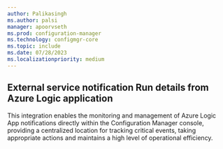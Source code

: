 ```yaml
---
author: Palikasingh
ms.author: palsi
manager: apoorvseth
ms.prod: configuration-manager
ms.technology: configmgr-core
ms.topic: include
ms.date: 07/28/2023
ms.localizationpriority: medium
---
```


## <a name="bkmk_Externalnotification"></a> External service notification Run details from Azure Logic application

<!--17668438-->
This integration enables the monitoring and management of Azure Logic App notifications directly within the Configuration Manager console, providing a centralized location for tracking critical events, taking appropriate actions and maintains a high level of operational efficiency.
